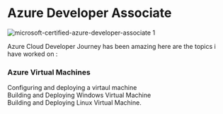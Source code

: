 # Azure Developer Associate


![microsoft-certified-azure-developer-associate 1](https://user-images.githubusercontent.com/73629052/197006663-b236c0ad-b747-4419-a3a5-085ddbadd38a.png)


Azure Cloud Developer Journey has been amazing here are the topics i have worked on : 

   ### Azure Virtual Machines 
   Configuring and deploying a virtaul machine <br>
   Building and Deploying Windows Virtual Machine <br>
   Building and Deploying Linux Virtual Machine. 
